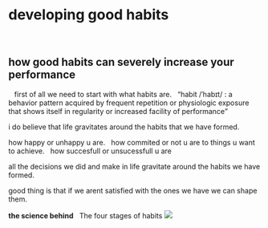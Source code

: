 
  <p style="text-align:center"><b><h1>developing good habits</h1></b>
    &nbsp;
  <h2>how good habits can severely increase your performance</h2>

&nbsp;&nbsp;
  first of all we need to start with what habits are. 
&nbsp;
  <q>habit /ˈhabɪt/ : a behavior pattern acquired by frequent repetition or physiologic exposure that shows itself in regularity or increased facility of performance</q>
&nbsp;
  
  i do believe that life gravitates around the habits that we have formed.
&nbsp;
  
  how happy or unhappy u are.
&nbsp;
  how commited or not u are to things u want to achieve.
&nbsp;
  how succesfull or unsucessfull u are
&nbsp;
  
  all the decisions we did and make in life gravitate around the habits we have formed.
&nbsp;
  
  good thing is that if we arent satisfied with the ones we have we can shape them.
&nbsp;
  
  <b>the science behind</b>
  &nbsp;
  The four stages of habits
  <img src="https://miro.medium.com/max/1838/1*ZUF8p39C0ZUcWxkNacODaQ.png">
</p>
